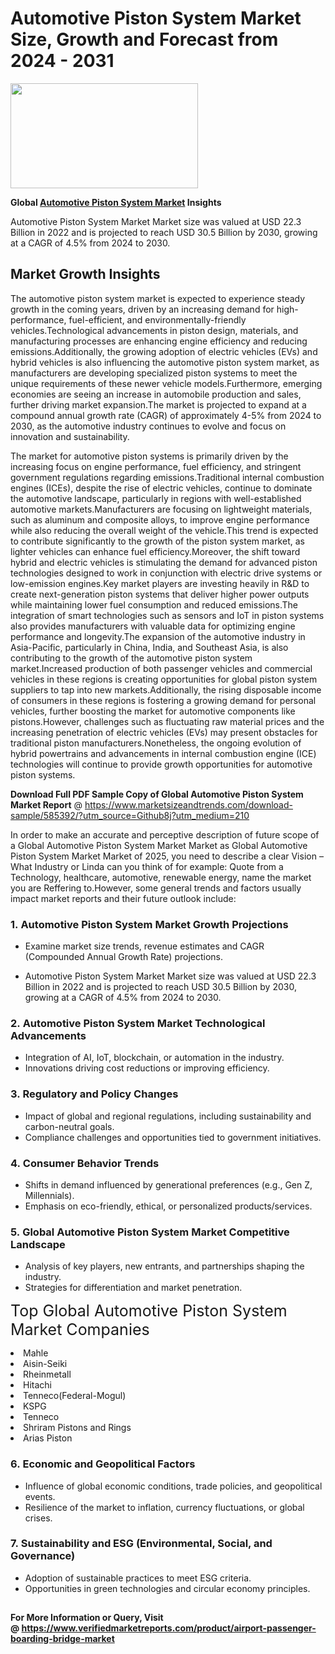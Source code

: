 <H1>Automotive Piston System Market Size, Growth and Forecast from 2024 - 2031</H1><img class="aligncenter size-medium wp-image-584254" src="https://thirdeyenews.in/wp-content/uploads/2024/09/Global-Market-Research-300x168.jpeg" alt="" width="300" height="168" /><p><strong>Global&nbsp;<a href="https://www.marketsizeandtrends.com/download-sample/585392/?utm_source=Github8j?utm_medium=210">Automotive Piston System Market</a> Insights</strong></p><p>Automotive Piston System Market Market size was valued at USD 22.3 Billion in 2022 and is projected to reach USD 30.5 Billion by 2030, growing at a CAGR of 4.5% from 2024 to 2030.</p><p><h2>Market Growth Insights</h2> <p>The automotive piston system market is expected to experience steady growth in the coming years, driven by an increasing demand for high-performance, fuel-efficient, and environmentally-friendly vehicles.Technological advancements in piston design, materials, and manufacturing processes are enhancing engine efficiency and reducing emissions.Additionally, the growing adoption of electric vehicles (EVs) and hybrid vehicles is also influencing the automotive piston system market, as manufacturers are developing specialized piston systems to meet the unique requirements of these newer vehicle models.Furthermore, emerging economies are seeing an increase in automobile production and sales, further driving market expansion.The market is projected to expand at a compound annual growth rate (CAGR) of approximately 4-5% from 2024 to 2030, as the automotive industry continues to evolve and focus on innovation and sustainability.</p> <p>The market for automotive piston systems is primarily driven by the increasing focus on engine performance, fuel efficiency, and stringent government regulations regarding emissions.Traditional internal combustion engines (ICEs), despite the rise of electric vehicles, continue to dominate the automotive landscape, particularly in regions with well-established automotive markets.Manufacturers are focusing on lightweight materials, such as aluminum and composite alloys, to improve engine performance while also reducing the overall weight of the vehicle.This trend is expected to contribute significantly to the growth of the piston system market, as lighter vehicles can enhance fuel efficiency.Moreover, the shift toward hybrid and electric vehicles is stimulating the demand for advanced piston technologies designed to work in conjunction with electric drive systems or low-emission engines.Key market players are investing heavily in R&D to create next-generation piston systems that deliver higher power outputs while maintaining lower fuel consumption and reduced emissions.The integration of smart technologies such as sensors and IoT in piston systems also provides manufacturers with valuable data for optimizing engine performance and longevity.The expansion of the automotive industry in Asia-Pacific, particularly in China, India, and Southeast Asia, is also contributing to the growth of the automotive piston system market.Increased production of both passenger vehicles and commercial vehicles in these regions is creating opportunities for global piston system suppliers to tap into new markets.Additionally, the rising disposable income of consumers in these regions is fostering a growing demand for personal vehicles, further boosting the market for automotive components like pistons.However, challenges such as fluctuating raw material prices and the increasing penetration of electric vehicles (EVs) may present obstacles for traditional piston manufacturers.Nonetheless, the ongoing evolution of hybrid powertrains and advancements in internal combustion engine (ICE) technologies will continue to provide growth opportunities for automotive piston systems.<p><span class=""><strong>Download Full PDF Sample Copy of Global Automotive Piston System Market Report</strong> @ <a href="https://www.marketsizeandtrends.com/download-sample/585392/?utm_source=Github8j?utm_medium=210" target="_blank">https://www.marketsizeandtrends.com/download-sample/585392/?utm_source=Github8j?utm_medium=210</a></span></p><p>In order to make an accurate and perceptive description of future scope of a Global&nbsp;Automotive Piston System Market Market as Global&nbsp;Automotive Piston System Market Market of 2025, you need to describe a clear Vision &ndash; What Industry or Linda can you think of for example: Quote from a Technology, healthcare, automotive, renewable energy, name the market you are Reffering to.However, some general trends and factors usually impact market reports and their future outlook include:</p><h3>1.&nbsp;<strong>Automotive Piston System Market Growth Projections</strong></h3><ul><li>Examine market size trends, revenue estimates and CAGR (Compounded Annual Growth Rate) projections.</li><li><p>Automotive Piston System Market Market size was valued at USD 22.3 Billion in 2022 and is projected to reach USD 30.5 Billion by 2030, growing at a CAGR of 4.5% from 2024 to 2030.</p></li></ul><h3>2.&nbsp;<strong>Automotive Piston System Market Technological Advancements</strong></h3><ul><li>Integration of AI, IoT, blockchain, or automation in the industry.</li><li>Innovations driving cost reductions or improving efficiency.</li></ul><h3>3.&nbsp;<strong>Regulatory and Policy Changes</strong></h3><ul><li>Impact of global and regional regulations, including sustainability and carbon-neutral goals.</li><li>Compliance challenges and opportunities tied to government initiatives.</li></ul><h3>4.&nbsp;<strong>Consumer Behavior Trends</strong></h3><ul><li>Shifts in demand influenced by generational preferences (e.g., Gen Z, Millennials).</li><li>Emphasis on eco-friendly, ethical, or personalized products/services.</li></ul><h3>5.&nbsp;<strong>Global Automotive Piston System Market Competitive Landscape</strong></h3><ul><li>Analysis of key players, new entrants, and partnerships shaping the industry.</li><li>Strategies for differentiation and market penetration.</li></ul><p data-pm-slice="1 1 []"><span style="color: inherit; font-family: inherit; font-size: 25px;">Top Global Automotive Piston System Market Companies</span></p><div class="" data-test-id=""><p><li>Mahle</li><li> Aisin-Seiki</li><li> Rheinmetall</li><li> Hitachi</li><li> Tenneco(Federal-Mogul)</li><li> KSPG</li><li> Tenneco</li><li> Shriram Pistons and Rings</li><li> Arias Piston</li></p></div><h3>6.&nbsp;<strong>Economic and Geopolitical Factors</strong></h3><ul><li>Influence of global economic conditions, trade policies, and geopolitical events.</li><li>Resilience of the market to inflation, currency fluctuations, or global crises.</li></ul><h3>7.&nbsp;<strong>Sustainability and ESG (Environmental, Social, and Governance)</strong></h3><ul><li>Adoption of sustainable practices to meet ESG criteria.</li><li>Opportunities in green technologies and circular economy principles.</li></ul><h2><strong style="font-size: 14px;">For More Information or Query, Visit @&nbsp;</strong><a style="background-color: #ffffff; font-size: 14px;" href="https://www.marketsizeandtrends.com/report/automotive-piston-system-market/" target="_blank">https://www.verifiedmarketreports.com/product/airport-passenger-boarding-bridge-market</a></h2>